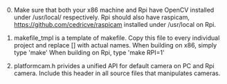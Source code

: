 0. Make sure that both your x86 machine and Rpi have OpenCV installed under /usr/local/ respectively.
Rpi should also have raspicam,
	  https://github.com/cedricve/raspicam
installed under /usr/local on Rpi.

1. makefile_tmpl is a template of makefile. Copy this file to every individual project and replace [] with actual names.
When building on x86, simply type
     'make'
When building on Rpi, type
     'make RPI=1'

2. platformcam.h privides a unified API for default camera on PC and Rpi camera. Include this header in all source files that manipulates cameras.
